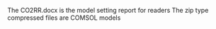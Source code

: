 The CO2RR.docx is the model setting report for readers
The  zip type compressed files are COMSOL models 
